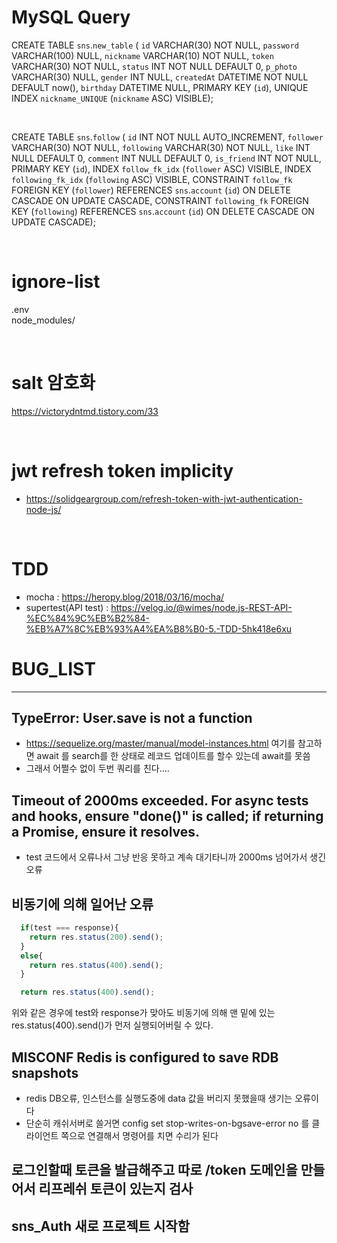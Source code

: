 # MySQL Query
  CREATE TABLE `sns`.`new_table` (
  `id` VARCHAR(30) NOT NULL,
  `password` VARCHAR(100) NULL,
  `nickname` VARCHAR(10) NOT NULL,
  `token` VARCHAR(30) NOT NULL,
  `status` INT NOT NULL DEFAULT 0,
  `p_photo` VARCHAR(30) NULL,
  `gender` INT NULL,
  `createdAt` DATETIME NOT NULL DEFAULT now(),
  `birthday` DATETIME NULL,
  PRIMARY KEY (`id`),
  UNIQUE INDEX `nickname_UNIQUE` (`nickname` ASC) VISIBLE);
  
&nbsp;  

  CREATE TABLE `sns`.`follow` (
  `id` INT NOT NULL AUTO_INCREMENT,
  `follower` VARCHAR(30) NOT NULL,
  `following` VARCHAR(30) NOT NULL,
  `like` INT NULL DEFAULT 0,
  `comment` INT NULL DEFAULT 0,
  `is_friend` INT NOT NULL,
  PRIMARY KEY (`id`),
  INDEX `follow_fk_idx` (`follower` ASC) VISIBLE,
  INDEX `following_fk_idx` (`following` ASC) VISIBLE,
  CONSTRAINT `follow_fk`
    FOREIGN KEY (`follower`)
    REFERENCES `sns`.`account` (`id`)
    ON DELETE CASCADE
    ON UPDATE CASCADE,
  CONSTRAINT `following_fk`
    FOREIGN KEY (`following`)
    REFERENCES `sns`.`account` (`id`)
    ON DELETE CASCADE
    ON UPDATE CASCADE);


&nbsp;
&nbsp;  

# ignore-list
  .env  
  node_modules/

&nbsp;
&nbsp;  

# salt 암호화
  <https://victorydntmd.tistory.com/33>

&nbsp;
&nbsp;

# jwt refresh token implicity
  - <https://solidgeargroup.com/refresh-token-with-jwt-authentication-node-js/>

&nbsp;
&nbsp;

# TDD
 - mocha : <https://heropy.blog/2018/03/16/mocha/>
 - supertest(API test) : <https://velog.io/@wimes/node.js-REST-API-%EC%84%9C%EB%B2%84-%EB%A7%8C%EB%93%A4%EA%B8%B0-5.-TDD-5hk418e6xu>



# BUG_LIST
---

## TypeError: User.save is not a function
  - <https://sequelize.org/master/manual/model-instances.html>  여기를 참고하면 await 를 search를 한 상태로 레코드 업데이트를 할수 있는데 await를 못씀
  - 그래서 어쩔수 없이 두번 쿼리를 친다....


## Timeout of 2000ms exceeded. For async tests and hooks, ensure "done()" is called; if returning a Promise, ensure it resolves.
  - test 코드에서 오류나서 그냥 반응 못하고 계속 대기타니까 2000ms 넘어가서 생긴 오류

## 비동기에 의해 일어난 오류
  ~~~ javascript
    if(test === response){
      return res.status(200).send();
    }
    else{
      return res.status(400).send();
    }

    return res.status(400).send();
  ~~~

  위와 같은 경우에 test와 response가 맞아도 비동기에 의해 맨 밑에 있는 res.status(400).send()가 먼저 실행되어버릴 수 있다.



## MISCONF Redis is configured to save RDB snapshots
  - redis DB오류, 인스턴스를 실행도중에 data 값을 버리지 못했을때 생기는 오류이다
  - 단순히 캐쉬서버로 쓸거면 config set stop-writes-on-bgsave-error no 를 클라이언트 쪽으로 연결해서 명령어를 치면 수리가 된다


## 로그인할때 토큰을 발급해주고 따로 /token 도메인을 만들어서 리프레쉬 토큰이 있는지 검사


## sns_Auth 새로 프로젝트 시작함